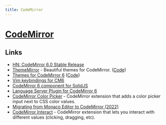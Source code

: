 ```yaml
---
title: CodeMirror
---
```


# [CodeMirror](https://codemirror.net/)

## Links

- [HN: CodeMirror 6.0 Stable Release](https://news.ycombinator.com/item?id=31666186)
- [ThemeMirror](https://thememirror.net/) - Beautiful themes for CodeMirror. ([Code](https://github.com/vadimdemedes/thememirror))
- [Themes for CodeMirror 6](https://cm6-themes.netlify.app/) ([Code](https://github.com/craftzdog/cm6-themes))
- [Vim keybindings for CM6](https://github.com/replit/codemirror-vim)
- [CodeMirror 6 component for SolidJS](https://github.com/nimeshnayaju/solid-codemirror)
- [Language Server Plugin for CodeMirror 6](https://github.com/FurqanSoftware/codemirror-languageserver)
- [CodeMirror Color Picker](https://github.com/replit/Codemirror-CSS-color-picker) - CodeMirror extension that adds a color picker input next to CSS color values.
- [Migrating from Monaco Editor to CodeMirror (2022)](https://about.sourcegraph.com/blog/migrating-monaco-codemirror)
- [CodeMirror Interact](https://github.com/replit/codemirror-interact) - CodeMirror extension that lets you interact with different values (clicking, dragging, etc).
